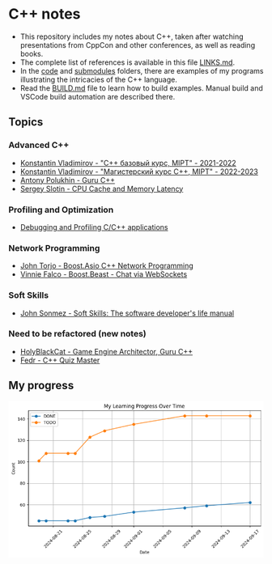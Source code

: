 # C++ notes

- This repository includes my notes about C++, taken after watching presentations from CppCon and other conferences, as well as reading books.
- The complete list of references is available in this file [LINKS.md](/LINKS.md).
- In the [code](/code) and [submodules](/submodules) folders, there are examples of my programs illustrating the intricacies of the C++ language.
- Read the [BUILD.md](/BUILD.md) file to learn how to build examples. Manual build and VSCode build automation are described there.

## Topics

### Advanced C++

- [Konstantin Vladimirov - "C++ базовый курс, MIPT" - 2021-2022](2024-07-18_0010_TILIR_BASICS_FULL.md)
- [Konstantin Vladimirov - "Магистерский курс C++, MIPT" - 2022-2023](2024-08-09_0010_TILIR_MASTERS_FULL.md)
- [Antony Polukhin - Guru C++](2024-08-10_0010_POLUKHIN.md)
- [Sergey Slotin - CPU Cache and Memory Latency](2024-08-12_0010_SERGEY_SLOTIN_FULL.md)

### Profiling and Optimization

- [Debugging and Profiling C/C++ applications](2024-09-10_1558_Profiling_Stuff.md)

### Network Programming

- [John Torjo - Boost.Asio C++ Network Programming](2024-09-04_0300_Torjo_Boost_Asio.md)
- [Vinnie Falco - Boost.Beast - Chat via WebSockets](2024-09-16_0230_vinnie_falco_boost_beast.md)

### Soft Skills

- [John Sonmez - Soft Skills: The software developer's life manual](2024-09-09_0046_Sonmez_Soft_Skills.md)

### Need to be refactored (new notes)

- [HolyBlackCat - Game Engine Architector, Guru C++](2024-08-08_0010_HolyBlackCat.md)
- [Fedr - C++ Quiz Master](2024-08-08_0020_Fedr.md)

## My progress

![PROGRESS_OVER_TIME](PROGRESS_OVER_TIME.png)
